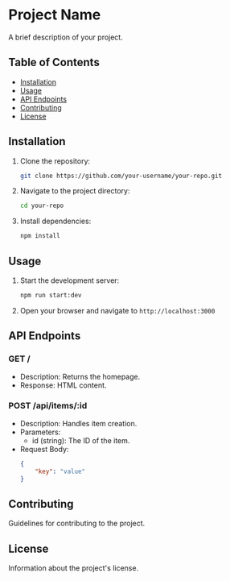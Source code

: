 # Project Name

A brief description of your project.

## Table of Contents

-   [Installation](#installation)
-   [Usage](#usage)
-   [API Endpoints](#api-endpoints)
-   [Contributing](#contributing)
-   [License](#license)

## Installation

1. Clone the repository:
    ```sh
    git clone https://github.com/your-username/your-repo.git
    ```
2. Navigate to the project directory:
    ```sh
    cd your-repo
    ```
3. Install dependencies:
    ```sh
    npm install
    ```

## Usage

1. Start the development server:
    ```sh
    npm run start:dev
    ```
2. Open your browser and navigate to `http://localhost:3000`

## API Endpoints

### GET /

-   Description: Returns the homepage.
-   Response: HTML content.

### POST /api/items/:id

-   Description: Handles item creation.
-   Parameters:
    -   id (string): The ID of the item.
-   Request Body:
    ```json
    {
    	"key": "value"
    }
    ```

## Contributing

Guidelines for contributing to the project.

## License

Information about the project's license.
